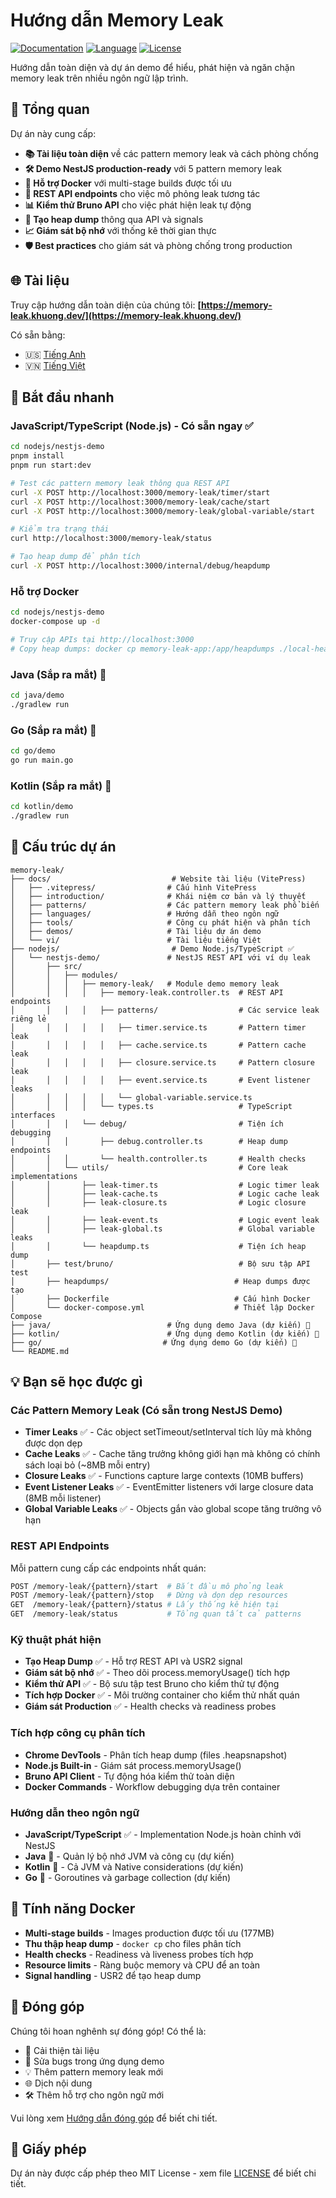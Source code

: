 # Hướng dẫn Memory Leak

[![Documentation](https://img.shields.io/badge/docs-live-brightgreen)](https://memory-leak.khuong.dev/)
[![Language](https://img.shields.io/badge/languages-JS%20%7C%20TS%20%7C%20Java%20%7C%20Go%20%7C%20Kotlin-blue)](https://memory-leak.khuong.dev/languages/)
[![License](https://img.shields.io/badge/license-MIT-green)](./LICENSE)

Hướng dẫn toàn diện và dự án demo để hiểu, phát hiện và ngăn chặn memory leak trên nhiều ngôn ngữ lập trình.

## 🎯 Tổng quan

Dự án này cung cấp:

- **📚 Tài liệu toàn diện** về các pattern memory leak và cách phòng chống
- **🛠️ Demo NestJS production-ready** với 5 pattern memory leak
- **🐳 Hỗ trợ Docker** với multi-stage builds được tối ưu
- **🔧 REST API endpoints** cho việc mô phỏng leak tương tác
- **📊 Kiểm thử Bruno API** cho việc phát hiện leak tự động
- **🎯 Tạo heap dump** thông qua API và signals
- **📈 Giám sát bộ nhớ** với thống kê thời gian thực
- **🛡️ Best practices** cho giám sát và phòng chống trong production

## 🌐 Tài liệu

Truy cập hướng dẫn toàn diện của chúng tôi: **[https://memory-leak.khuong.dev/](https://memory-leak.khuong.dev/)**

Có sẵn bằng:

- 🇺🇸 [Tiếng Anh](https://memory-leak.khuong.dev/)
- 🇻🇳 [Tiếng Việt](https://memory-leak.khuong.dev/vi/)

## 🚀 Bắt đầu nhanh

### JavaScript/TypeScript (Node.js) - Có sẵn ngay ✅

```bash
cd nodejs/nestjs-demo
pnpm install
pnpm run start:dev

# Test các pattern memory leak thông qua REST API
curl -X POST http://localhost:3000/memory-leak/timer/start
curl -X POST http://localhost:3000/memory-leak/cache/start
curl -X POST http://localhost:3000/memory-leak/global-variable/start

# Kiểm tra trạng thái
curl http://localhost:3000/memory-leak/status

# Tạo heap dump để phân tích
curl -X POST http://localhost:3000/internal/debug/heapdump
```

### Hỗ trợ Docker

```bash
cd nodejs/nestjs-demo
docker-compose up -d

# Truy cập APIs tại http://localhost:3000
# Copy heap dumps: docker cp memory-leak-app:/app/heapdumps ./local-heapdumps
```

### Java (Sắp ra mắt) 🚧

```bash
cd java/demo
./gradlew run
```

### Go (Sắp ra mắt) 🚧

```bash
cd go/demo
go run main.go
```

### Kotlin (Sắp ra mắt) 🚧

```bash
cd kotlin/demo
./gradlew run
```

## 📁 Cấu trúc dự án

```text
memory-leak/
├── docs/                           # Website tài liệu (VitePress)
│   ├── .vitepress/                # Cấu hình VitePress
│   ├── introduction/              # Khái niệm cơ bản và lý thuyết
│   ├── patterns/                  # Các pattern memory leak phổ biến
│   ├── languages/                 # Hướng dẫn theo ngôn ngữ
│   ├── tools/                     # Công cụ phát hiện và phân tích
│   ├── demos/                     # Tài liệu dự án demo
│   └── vi/                        # Tài liệu tiếng Việt
├── nodejs/                         # Demo Node.js/TypeScript ✅
│   └── nestjs-demo/               # NestJS REST API với ví dụ leak
│       ├── src/
│       │   ├── modules/
│       │   │   ├── memory-leak/   # Module demo memory leak
│       │   │   │   ├── memory-leak.controller.ts  # REST API endpoints
│       │   │   │   ├── patterns/                  # Các service leak riêng lẻ
│       │   │   │   │   ├── timer.service.ts       # Pattern timer leak
│       │   │   │   │   ├── cache.service.ts       # Pattern cache leak
│       │   │   │   │   ├── closure.service.ts     # Pattern closure leak
│       │   │   │   │   ├── event.service.ts       # Event listener leaks
│       │   │   │   │   └── global-variable.service.ts
│       │   │   │   └── types.ts                   # TypeScript interfaces
│       │   │   └── debug/                         # Tiện ích debugging
│       │   │       ├── debug.controller.ts        # Heap dump endpoints
│       │   │       └── health.controller.ts       # Health checks
│       │   └── utils/                             # Core leak implementations
│       │       ├── leak-timer.ts                  # Logic timer leak
│       │       ├── leak-cache.ts                  # Logic cache leak
│       │       ├── leak-closure.ts                # Logic closure leak
│       │       ├── leak-event.ts                  # Logic event leak
│       │       ├── leak-global.ts                 # Global variable leaks
│       │       └── heapdump.ts                    # Tiện ích heap dump
│       ├── test/bruno/                            # Bộ sưu tập API test
│       ├── heapdumps/                            # Heap dumps được tạo
│       ├── Dockerfile                            # Cấu hình Docker
│       └── docker-compose.yml                    # Thiết lập Docker Compose
├── java/                          # Ứng dụng demo Java (dự kiến) 🚧
├── kotlin/                        # Ứng dụng demo Kotlin (dự kiến) 🚧
├── go/                           # Ứng dụng demo Go (dự kiến) 🚧
└── README.md
```

## 💡 Bạn sẽ học được gì

### Các Pattern Memory Leak (Có sẵn trong NestJS Demo)

- **Timer Leaks** ✅ - Các object setTimeout/setInterval tích lũy mà không được dọn dẹp
- **Cache Leaks** ✅ - Cache tăng trưởng không giới hạn mà không có chính sách loại bỏ (~8MB mỗi entry)
- **Closure Leaks** ✅ - Functions capture large contexts (10MB buffers)
- **Event Listener Leaks** ✅ - EventEmitter listeners với large closure data (8MB mỗi listener)
- **Global Variable Leaks** ✅ - Objects gắn vào global scope tăng trưởng vô hạn

### REST API Endpoints

Mỗi pattern cung cấp các endpoints nhất quán:

```bash
POST /memory-leak/{pattern}/start  # Bắt đầu mô phỏng leak
POST /memory-leak/{pattern}/stop   # Dừng và dọn dẹp resources
GET  /memory-leak/{pattern}/status # Lấy thống kê hiện tại
GET  /memory-leak/status           # Tổng quan tất cả patterns
```

### Kỹ thuật phát hiện

- **Tạo Heap Dump** ✅ - Hỗ trợ REST API và USR2 signal
- **Giám sát bộ nhớ** ✅ - Theo dõi process.memoryUsage() tích hợp
- **Kiểm thử API** ✅ - Bộ sưu tập test Bruno cho kiểm thử tự động
- **Tích hợp Docker** ✅ - Môi trường container cho kiểm thử nhất quán
- **Giám sát Production** ✅ - Health checks và readiness probes

### Tích hợp công cụ phân tích

- **Chrome DevTools** - Phân tích heap dump (files .heapsnapshot)
- **Node.js Built-in** - Giám sát process.memoryUsage()
- **Bruno API Client** - Tự động hóa kiểm thử toàn diện
- **Docker Commands** - Workflow debugging dựa trên container

### Hướng dẫn theo ngôn ngữ

- **JavaScript/TypeScript** ✅ - Implementation Node.js hoàn chỉnh với NestJS
- **Java** 🚧 - Quản lý bộ nhớ JVM và công cụ (dự kiến)
- **Kotlin** 🚧 - Cả JVM và Native considerations (dự kiến)
- **Go** 🚧 - Goroutines và garbage collection (dự kiến)

## 🐳 Tính năng Docker

- **Multi-stage builds** - Images production được tối ưu (177MB)
- **Thu thập heap dump** - `docker cp` cho files phân tích
- **Health checks** - Readiness và liveness probes tích hợp
- **Resource limits** - Ràng buộc memory và CPU để an toàn
- **Signal handling** - USR2 để tạo heap dump

## 🤝 Đóng góp

Chúng tôi hoan nghênh sự đóng góp! Có thể là:

- 📝 Cải thiện tài liệu
- 🐛 Sửa bugs trong ứng dụng demo
- 💡 Thêm pattern memory leak mới
- 🌐 Dịch nội dung
- 🛠️ Thêm hỗ trợ cho ngôn ngữ mới

Vui lòng xem [Hướng dẫn đóng góp](CONTRIBUTING.md) để biết chi tiết.

## 📄 Giấy phép

Dự án này được cấp phép theo MIT License - xem file [LICENSE](LICENSE) để biết chi tiết.
